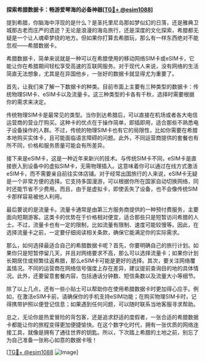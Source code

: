 **探索希腊数据卡：畅游爱琴海的必备神器[[TG💪+ @esim1088](https://t.me/s/esim1088)]**

提到希腊，你脑海中浮现的是什么？是圣托里尼岛那如梦似幻的日落，还是雅典卫城那古老而庄严的遗迹？无论是浪漫的海岛旅行，还是深度的文化探索，希腊都无疑是一个让人魂牵梦绕的地方。但如果你打算去希腊玩，那么有一样东西绝对不能忽视——希腊数据卡。

希腊数据卡，简单来说就是一种可以在希腊使用的移动网络SIM卡或eSIM卡，它能让你在希腊期间轻松享受高速的互联网服务。对于现代人来说，没有网络的生活简直无法想象，尤其是在异国他乡，一张好的数据卡就显得尤为重要了。

首先，让我们来了解一下数据卡的种类。目前市面上主要有三种类型的数据卡：传统物理SIM卡、eSIM卡以及流量卡。这三种类型的卡各有千秋，选择时需要根据你的需求来决定。

传统物理SIM卡是最常见的类型。当你到达希腊后，可以直接在机场或者各大电信运营商的营业厅购买。这种卡的优点在于操作简单，即插即用，适合那些不熟悉电子设备操作的人群。不过，传统的物理SIM卡也有它的局限性，比如你需要在希腊本地购买实体卡，且可能面临语言障碍的问题。此外，不同运营商提供的套餐也有所不同，价格和服务质量可能会有所差异。

接下来是eSIM卡，这是一种近年来新兴的技术。与传统SIM卡不同，eSIM卡是直接嵌入到设备中的虚拟SIM卡，无需物理插入。这意味着你可以通过在线方式激活eSIM卡，而不需要亲自前往实体店铺。对于经常出国旅行的人来说，eSIM卡无疑是一个非常方便的选择。它支持多国漫游，可以根据你所在国家自动切换网络，同时还能节省不少费用。而且，由于是虚拟卡，即使丢失了设备，也不会像传统SIM卡那样容易被他人利用。

最后要说的是流量卡。流量卡通常是由第三方服务商提供的一种预付费服务，主要面向短期游客。这类卡的优势在于价格相对便宜，适合那些只是短暂访问希腊的人士。不过，流量卡也有一定的限制，比如流量有限制、速度可能较慢等。因此，在选择流量卡之前，一定要仔细阅读相关条款，确保它能满足你的实际需求。

那么，如何选择最适合自己的希腊数据卡呢？首先，你要明确自己的旅行计划。如果你只是短暂停留几天，并且对网络要求不高，那么可以选择流量卡；如果你计划长期居住或频繁往返希腊，那么eSIM卡可能是更好的选择。其次，要关注网络覆盖情况。不同的运营商在网络信号强度上存在差异，建议提前查询目的地的具体情况。此外，还要留意套餐内容，包括通话分钟数、短信条数以及流量大小等细节。

除了以上几点，还有一些小贴士可以帮助你在使用希腊数据卡时更加得心应手。例如，在激活eSIM卡前，请确保你的手机支持eSIM功能；在购买物理SIM卡时，记得携带护照以便登记信息；如果遇到任何问题，可以随时联系当地客服寻求帮助。

总之，无论你是热爱冒险的背包客，还是追求舒适的度假者，一张合适的希腊数据卡都能让你的旅程变得更加便捷愉快。在这个数字化时代，拥有一张优质的网络连接工具，就像是拥有了通往世界的钥匙。所以，下次踏上希腊的土地之前，别忘了为自己准备一张称心如意的数据卡哦！

[[TG💪+ @esim1088](https://t.me/s/esim1088) ![Image](https://i.postimg.cc/4NQfJmqS/Snipaste-2025-05-13-00-14-12.png)]